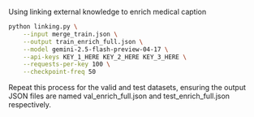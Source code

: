 Using linking external knowledge to enrich medical caption
```bash
python linking.py \
    --input merge_train.json \
    --output train_enrich_full.json \
    --model gemini-2.5-flash-preview-04-17 \
    --api-keys KEY_1_HERE KEY_2_HERE KEY_3_HERE \
    --requests-per-key 100 \
    --checkpoint-freq 50
```
Repeat this process for the valid and test datasets, ensuring the output JSON files are named val_enrich_full.json and test_enrich_full.json respectively.
